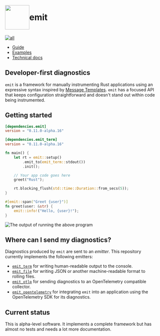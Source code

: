 <h1 style="display: flex; align-items: center">
<img style="display: inline" height="80px" width="80px" src="https://raw.githubusercontent.com/emit-rs/emit/main/asset/logo.svg" aria-hidden="true"> emit
</h1>

[![all](https://github.com/emit-rs/emit/actions/workflows/all.yml/badge.svg)](https://github.com/emit-rs/emit/actions/workflows/all.yml)

- [Guide](https://emitrs.io)
- [Examples](https://github.com/emit-rs/emit/tree/main/examples)
- [Technical docs](https://docs.rs/emit/0.11.0-alpha.16/emit/index.html)

## Developer-first diagnostics

`emit` is a framework for manually instrumenting Rust applications using an expressive syntax inspired by [Message Templates](https://messagetemplates.org). `emit` has a focused API that keeps configuration straightforward and doesn't stand out within code being instrumented.

## Getting started

```toml
[dependencies.emit]
version = "0.11.0-alpha.16"

[dependencies.emit_term]
version = "0.11.0-alpha.16"
```

```rust
fn main() {
    let rt = emit::setup()
        .emit_to(emit_term::stdout())
        .init();

    // Your app code goes here
    greet("Rust");

    rt.blocking_flush(std::time::Duration::from_secs(5));
}

#[emit::span("Greet {user}")]
fn greet(user: &str) {
    emit::info!("Hello, {user}!");
}
```

![The output of running the above program](https://github.com/emit-rs/emit/blob/main/asset/emit_term.png?raw=true)

## Where can I send my diagnostics?

Diagnostics produced by `emit` are sent to an _emitter_. This repository currently implements the following emitters:

- [`emit_term`](https://docs.rs/emit_term/0.11.0-alpha.16/emit_term/index.html) for writing human-readable output to the console.
- [`emit_file`](https://docs.rs/emit_file/0.11.0-alpha.16/emit_file/index.html) for writing JSON or another machine-readable format to rolling files.
- [`emit_otlp`](https://docs.rs/emit_otlp/0.11.0-alpha.16/emit_otlp/index.html) for sending diagnostics to an OpenTelemetry compatible collector.
- [`emit_opentelemetry`](https://docs.rs/emit_opentelemetry/0.11.0-alpha.16/emit_opentelemetry/index.html) for integrating `emit` into an application using the OpenTelemetry SDK for its diagnostics.

## Current status

This is alpha-level software. It implements a complete framework but has almost no tests and needs a lot more documentation. 
